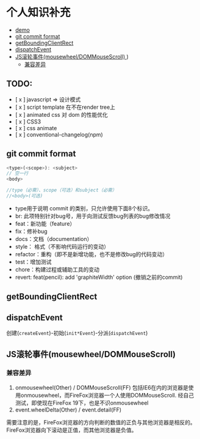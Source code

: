 # 个人知识补充

- [ demo ](#demo)
- [ git commit format ](#git-commit-format)
- [ getBoundingClientRect ](#getboundingclientrect)
- [ dispatchEvent ](#dispatchevent)
- [ JS滚轮事件(mousewheel/DOMMouseScroll) ](#js滚轮事件mousewheeldommousescroll))
    - [ 兼容差异 ](#兼容差异)


## TODO:
- [ x ] javascript => 设计模式
- [ x ] script template 在不在render tree上
- [ x ] animated css 对 dom 的性能优化
- [ x ] CSS3
- [ x ] css animate
- [ x ] conventional-changelog(npm)

## git commit format
```javascript
<type>(<scope>): <subject>
// 空一行
<body>

//type（必需）、scope（可选）和subject（必需）
//<body>(可选)
```
- type用于说明 commit 的类别，只允许使用下面8个标识。
- br: 此项特别针对bug号，用于向测试反馈bug列表的bug修改情况
- feat：新功能（feature）
- fix：修补bug
- docs：文档（documentation）
- style： 格式（不影响代码运行的变动）
- refactor：重构（即不是新增功能，也不是修改bug的代码变动）
- test：增加测试
- chore：构建过程或辅助工具的变动
- revert: feat(pencil): add 'graphiteWidth' option (撤销之前的commit)

## getBoundingClientRect

## dispatchEvent
创建(`createEvent`)-初始(`init*Event`)-分派(`dispatchEvent`)

## JS滚轮事件(mousewheel/DOMMouseScroll)
### 兼容差异
1. onmousewheel(Other) / DOMMouseScroll(FF)
    包括IE6在内的浏览器是使用onmousewheel，而FireFox浏览器一个人使用DOMMouseScroll. 经自己测试，即使现在FireFox 19下，也是不识onmousewheel  
2. event.wheelDelta(Other) / event.detail(FF)

需要注意的是，FireFox浏览器的方向判断的数值的正负与其他浏览器是相反的。FireFox浏览器向下滚动是正值，而其他浏览器是负值。





